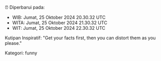 ⏰ Diperbarui pada:
- WIB: Jumat, 25 Oktober 2024 20.30.32 UTC
- WITA: Jumat, 25 Oktober 2024 21.30.32 UTC
- WIT: Jumat, 25 Oktober 2024 22.30.32 UTC

Kutipan Inspiratif:
"Get your facts first, then you can distort them as you please."


Kategori: funny


